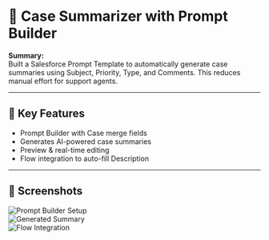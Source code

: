 # 🤖 Case Summarizer with Prompt Builder

**Summary:**  
Built a Salesforce Prompt Template to automatically generate case summaries using Subject, Priority, Type, and Comments. This reduces manual effort for support agents.

---

## 🔑 Key Features
- Prompt Builder with Case merge fields  
- Generates AI-powered case summaries  
- Preview & real-time editing  
- Flow integration to auto-fill Description  

---

## 📸 Screenshots
![Prompt Builder Setup](./screenshots/prompt-setup.png)  
![Generated Summary](./screenshots/prompt-output.png)  
![Flow Integration](./screenshots/flow.png)  


